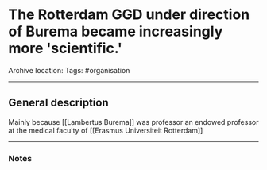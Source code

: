 # The Rotterdam GGD under direction of Burema became increasingly more 'scientific.'
Archive location:
Tags: #organisation 

---
## General description
Mainly because [[Lambertus Burema]] was professor an endowed professor at the medical faculty of [[Erasmus Universiteit Rotterdam]]

---
### Notes